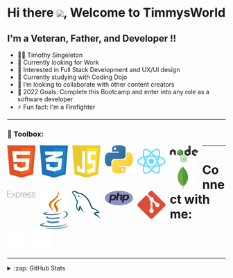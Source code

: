 # Hi there <img src="https://raw.githubusercontent.com/MartinHeinz/MartinHeinz/master/wave.gif" width="30px">, Welcome to TimmysWorld


## I'm a Veteran, Father, and Developer !!
 - 👨🏿‍ Timothy Singeleton 
 - 🔭 Currently looking for Work 
 - 🌽 Interested in Full Stack Development and UX/UI design
 - 🌱 Currently studying with Coding Dojo
 - 👯 I’m looking to collaborate with other content creators
 - 🥅 2022 Goals: Complete this Bootcamp and enter into any role as a software developer
 - ⚡ Fun fact: I'm a Firefighter 

---
### 🧰 Toolbox:

<img align="left" alt="HTML5" width="65px" src="/img/html-1.svg" style="padding-right:10px;"/>
<img align="left" alt="CSS3" width="65px" src="/img/css-3.svg" style="padding-right:10px;"/>
<img align="left" alt="JavaScript" width="65px" src="/img/javascript-1.svg" style="padding-right:10px;"/>
<img align="left" alt="Python" width="65px" src="img/python-5.svg" style="padding-right:10px;"/>
<img align="left" alt="React" width="65px" src="img/react-2.svg" style="padding-right:10px;"/>
<img align="left" alt="Nodejs" width="65px" src="/img/nodejs-1.svg" style="padding-right:10px;"/>
<img align="left" alt="MongoDb" width="65px" src="img/mongodb-icon-1.svg" style="padding-right:10px;"/>
<img align="left" alt="Expressjs" width="65px" src="img/express-109.svg" style="padding-right:10px;"/>
<img align="left" alt="Java" width="65px" src="img/java-14.svg" style="padding-right:10px;"/>
<img align="left" alt="MySQL" width="65px" src="/img/mysql-6.svg" style="padding-right:10px;"/>
<img align="left" alt="PHP" width="65px" src="/img/php-1.svg" style="padding-right:10px;"/>
<img align="left" alt="Git" width="65px" src="/img/git-icon.svg" style="padding-right:10px;"/>

---

# Connect with me:

[![website](./img/globe-light.svg)](https://timothysingleton.com)
[![website](./img/linkedin-light.svg)](https://linkedin.com/in/timothy-singleton/)

---
<details>
    <summary>:zap: GitHub Stats</summary>
    <img align="left" alt="TimmysWorld GitHub Stats" src="https://github-readme-stats.vercel.app/api?username=Timmysworld&show_icons=true&hide_border=false&title_color=ff652f&icon_color=FFE400&bg_color=09131B&text_color=ffffff&border_color=0c1a25" />
</details>



[website]: https://timothysingleton.com









